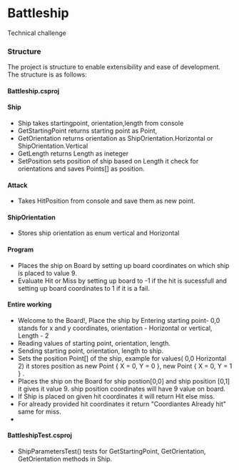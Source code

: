 # Battleship

 Technical challenge

### Structure

The project is structure to enable extensibility and ease of development. The structure is as follows:

#### Battleship.csproj

#### Ship
- Ship takes startingpoint, orientation,length from console 
- GetStartingPoint returns starting point as Point, 
- GetOrientation returns orientation as ShipOrientation.Horizontal or ShipOrientation.Vertical
- GetLength returns Length as ineteger
- SetPosition sets position of ship based on Length it check for orientations and saves Points[] as position.

#### Attack
- Takes HitPosition from console and save them as new point.

#### ShipOrientation
- Stores ship orientation as enum vertical and Horizontal 


#### Program

- Places the ship on Board by setting up board coordinates on which ship is placed to value 9.
- Evaluate Hit or Miss by setting up board to -1 if the hit is sucessfull and setting up board coordinates to 1 if it is a fail.

#### Entire working 

- Welcome to the Board!, Place the ship by  Entering starting point-  0,0 stands for x and y coordinates, orientation - Horizontal or vertical, Length - 2
- Reading values of starting point, orientation, length.
- Sending starting point, orientation, length to ship.
- Sets the position Point[] of the ship, example for values( 0,0 Horizontal 2) it stores position as new Point { X = 0, Y = 0 }, new Point { X = 0, Y = 1 } .
- Places the ship on the Board for ship postion[0,0] and ship position [0,1] it gives it value 9. ship position coordinates will have 9 value on board.
- If Ship is placed on given hit coordinates it will return Hit else miss.
- For already provided hit coordinates it return "Coordiantes Already hit" same for miss.
- 
#### BattleshipTest.csproj
- ShipParametersTest() tests for GetStartingPoint, GetOrientation, GetOrientation methods in Ship.
